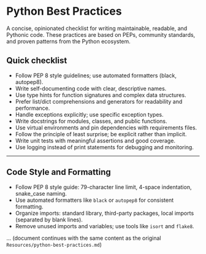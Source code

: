 # Python Best Practices

A concise, opinionated checklist for writing maintainable, readable, and Pythonic code. These practices are based on PEPs, community standards, and proven patterns from the Python ecosystem.

## Quick checklist

- Follow PEP 8 style guidelines; use automated formatters (black, autopep8).
- Write self-documenting code with clear, descriptive names.
- Use type hints for function signatures and complex data structures.
- Prefer list/dict comprehensions and generators for readability and performance.
- Handle exceptions explicitly; use specific exception types.
- Write docstrings for modules, classes, and public functions.
- Use virtual environments and pin dependencies with requirements files.
- Follow the principle of least surprise; be explicit rather than implicit.
- Write unit tests with meaningful assertions and good coverage.
- Use logging instead of print statements for debugging and monitoring.

---

## Code Style and Formatting

- Follow PEP 8 style guide: 79-character line limit, 4-space indentation, snake_case naming.
- Use automated formatters like `black` or `autopep8` for consistent formatting.
- Organize imports: standard library, third-party packages, local imports (separated by blank lines).
- Remove unused imports and variables; use tools like `isort` and `flake8`.

... (document continues with the same content as the original `Resources/python-best-practices.md`)
